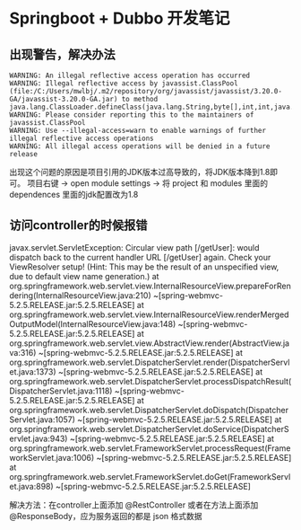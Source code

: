 # Springboot + Dubbo 开发笔记

## 出现警告，解决办法

```log
WARNING: An illegal reflective access operation has occurred
WARNING: Illegal reflective access by javassist.ClassPool (file:/C:/Users/mwlbj/.m2/repository/org/javassist/javassist/3.20.0-GA/javassist-3.20.0-GA.jar) to method java.lang.ClassLoader.defineClass(java.lang.String,byte[],int,int,java.security.ProtectionDomain)
WARNING: Please consider reporting this to the maintainers of javassist.ClassPool
WARNING: Use --illegal-access=warn to enable warnings of further illegal reflective access operations
WARNING: All illegal access operations will be denied in a future release
```
出现这个问题的原因是项目引用的JDK版本过高导致的，将JDK版本降到1.8即可。
项目右键 -> open module settings -> 将 project 和 modules 里面的 dependences 里面的jdk配置改为1.8

## 访问controller的时候报错


javax.servlet.ServletException: Circular view path [/getUser]: would dispatch back to the current handler URL [/getUser] again. Check your ViewResolver setup! (Hint: This may be the result of an unspecified view, due to default view name generation.)
	at org.springframework.web.servlet.view.InternalResourceView.prepareForRendering(InternalResourceView.java:210) ~[spring-webmvc-5.2.5.RELEASE.jar:5.2.5.RELEASE]
	at org.springframework.web.servlet.view.InternalResourceView.renderMergedOutputModel(InternalResourceView.java:148) ~[spring-webmvc-5.2.5.RELEASE.jar:5.2.5.RELEASE]
	at org.springframework.web.servlet.view.AbstractView.render(AbstractView.java:316) ~[spring-webmvc-5.2.5.RELEASE.jar:5.2.5.RELEASE]
	at org.springframework.web.servlet.DispatcherServlet.render(DispatcherServlet.java:1373) ~[spring-webmvc-5.2.5.RELEASE.jar:5.2.5.RELEASE]
	at org.springframework.web.servlet.DispatcherServlet.processDispatchResult(DispatcherServlet.java:1118) ~[spring-webmvc-5.2.5.RELEASE.jar:5.2.5.RELEASE]
	at org.springframework.web.servlet.DispatcherServlet.doDispatch(DispatcherServlet.java:1057) ~[spring-webmvc-5.2.5.RELEASE.jar:5.2.5.RELEASE]
	at org.springframework.web.servlet.DispatcherServlet.doService(DispatcherServlet.java:943) ~[spring-webmvc-5.2.5.RELEASE.jar:5.2.5.RELEASE]
	at org.springframework.web.servlet.FrameworkServlet.processRequest(FrameworkServlet.java:1006) ~[spring-webmvc-5.2.5.RELEASE.jar:5.2.5.RELEASE]
	at org.springframework.web.servlet.FrameworkServlet.doGet(FrameworkServlet.java:898) ~[spring-webmvc-5.2.5.RELEASE.jar:5.2.5.RELEASE]

解决方法：在controller上面添加 @RestController 或者在方法上面添加 @ResponseBody，应为服务返回的都是 json 格式数据